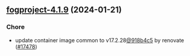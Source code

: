 

## [fogproject-4.1.9](https://github.com/truecharts/charts/compare/fogproject-4.1.8...fogproject-4.1.9) (2024-01-21)

### Chore



- update container image common to v17.2.28[@918b4c5](https://github.com/918b4c5) by renovate ([#17478](https://github.com/truecharts/charts/issues/17478))